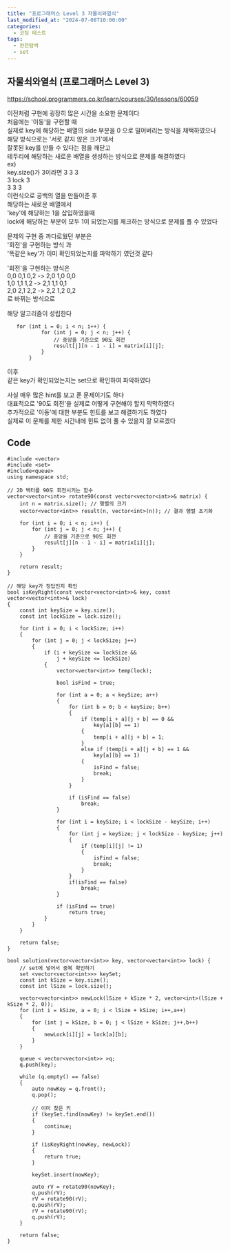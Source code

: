 ```yaml
---
title: "프로그래머스 Level 3 자물쇠와열쇠"
last_modified_at: "2024-07-08T10:00:00"
categories:
  - 코딩 테스트
tags:
  - 완전탐색
  - set
---
```


## 자물쇠와열쇠 (프로그래머스 Level 3)
 <https://school.programmers.co.kr/learn/courses/30/lessons/60059><br>

 이전처럼 구현에 굉장히 많은 시간을 소요한 문제이다<br>
 처음에는 '이동'을 구현할 때<br>
 실제로 key에 해당하는 배열의 side 부분을 0 으로 밀어버리는 방식을 채택하였으나<br>
 해당 방식으로는 '서로 같지 않은 크기'에서<br>
 잘못된 key를 만들 수 있다는 점을 깨닫고<br>
 테두리에 해당하는 새로운 배열을 생성하는 방식으로 문제를 해결하였다<br>
 ex)<br>
 key.size()가 3이라면
 3    3    3<br>
 3   lock  3<br>
 3    3    3<br>
 이런식으로 공백의 열을 만들어준 후<br>
 해당하는 새로운 배열에서<br>
 'key'에 해당하는 1을 삽입하였을때<br>
 lock에 해당하는 부분이 모두 1이 되었는지를 체크하는 방식으로 문제를 풀 수 있었다<br>

 문제의 구현 중 까다로웠던 부분은<br>
 '회전'을 구현하는 방식 과<br>
 '똑같은 key'가 이미 확인되었는지를 파악하기 였던것 같다<br>

 '회전'을 구현하는 방식은<br>
 0,0 0,1 0,2 -> 2,0 1,0 0,0<br>
 1,0 1,1 1,2 -> 2,1 1,1 0,1<br>
 2,0 2,1 2,2 -> 2,2 1,2 0,2<br>
 로 바뀌는 방식으로<br>
 
 해당 알고리즘이 성립한다<br>
 ```
	for (int i = 0; i < n; i++) {
			for (int j = 0; j < n; j++) {
				// 중앙을 기준으로 90도 회전
				result[j][n - 1 - i] = matrix[i][j];
			}
		}
 ```

 이후<br>
 같은 key가 확인되었는지는 set으로 확인하여 파악하였다<br>

 사실 매우 많은 hint를 보고 푼 문제이기도 하다<br>
 대표적으로 '90도 회전'을 실제로 어떻게 구현해야 할지 막막하였다<br>
 추가적으로 '이동'에 대한 부분도 힌트를 보고 해결하기도 하였다<br>
 실제로 이 문제를 제한 시간내에 힌트 없이 풀 수 있을지 잘 모르겠다<br>


## Code
```
#include <vector>
#include <set>
#include<queue>
using namespace std;

// 2D 벡터를 90도 회전시키는 함수
vector<vector<int>> rotate90(const vector<vector<int>>& matrix) {
    int n = matrix.size(); // 행렬의 크기
    vector<vector<int>> result(n, vector<int>(n)); // 결과 행렬 초기화

    for (int i = 0; i < n; i++) {
        for (int j = 0; j < n; j++) {
            // 중앙을 기준으로 90도 회전
            result[j][n - 1 - i] = matrix[i][j];
        }
    }

    return result;
}

// 해당 key가 정답인지 확인
bool isKeyRight(const vector<vector<int>>& key, const vector<vector<int>>& lock)
{
    const int keySize = key.size();
    const int lockSize = lock.size();

    for (int i = 0; i < lockSize; i++)
    {
        for (int j = 0; j < lockSize; j++)
        {
            if (i + keySize <= lockSize &&
                j + keySize <= lockSize)
            {
                vector<vector<int>> temp(lock);

                bool isFind = true;

                for (int a = 0; a < keySize; a++)
                {
                    for (int b = 0; b < keySize; b++)
                    {
                        if (temp[i + a][j + b] == 0 &&
                            key[a][b] == 1)
                        {
                            temp[i + a][j + b] = 1;
                        }
                        else if (temp[i + a][j + b] == 1 &&
                            key[a][b] == 1)
                        {
                            isFind = false;
                            break;
                        }
                    }

                    if (isFind == false)
                        break;
                }

                for (int i = keySize; i < lockSize - keySize; i++)
                {
                    for (int j = keySize; j < lockSize - keySize; j++)
                    {
                        if (temp[i][j] != 1)
                        {
                            isFind = false;
                            break;
                        }
                    }
                    if(isFind == false)
                        break;
                }
                
                if (isFind == true)
                    return true;
            }
        }
    }

    return false;
}

bool solution(vector<vector<int>> key, vector<vector<int>> lock) {
    // set에 넣어서 중복 확인하기
    set <vector<vector<int>>> keySet;
    const int kSize = key.size();
    const int lSize = lock.size();
    
    vector<vector<int>> newLock(lSize + kSize * 2, vector<int>(lSize + kSize * 2, 0));
    for (int i = kSize, a = 0; i < lSize + kSize; i++,a++)
    {
        for (int j = kSize, b = 0; j < lSize + kSize; j++,b++)
        {
            newLock[i][j] = lock[a][b];
        }
    }

    queue < vector<vector<int>> >q;
    q.push(key);

    while (q.empty() == false)
    {
        auto nowKey = q.front();
        q.pop();

        // 이미 찾은 키
        if (keySet.find(nowKey) != keySet.end())
        {
            continue;
        }

        if (isKeyRight(nowKey, newLock))
        {
            return true;
        }

        keySet.insert(nowKey);

        auto rV = rotate90(nowKey);
        q.push(rV);
        rV = rotate90(rV);
        q.push(rV);
        rV = rotate90(rV);
        q.push(rV);
    }

    return false;
}
```